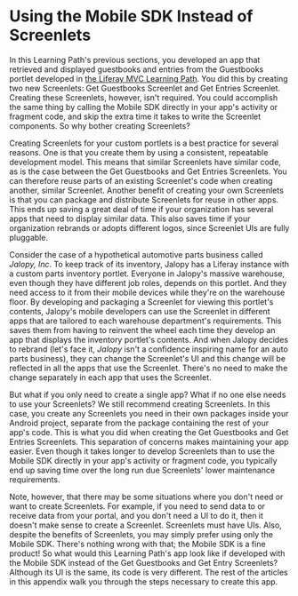 # Using the Mobile SDK Instead of Screenlets

In this Learning Path's previous sections, you developed an app that retrieved 
and displayed guestbooks and entries from the Guestbooks portlet developed in 
[the Liferay MVC Learning Path](/develop/learning-paths/mvc). You did this by 
creating two new Screenlets: Get Guestbooks Screenlet and Get Entries Screenlet. 
Creating these Screenlets, however, isn't required. You could accomplish the 
same thing by calling the Mobile SDK directly in your app's activity or fragment 
code, and skip the extra time it takes to write the Screenlet components. So why 
bother creating Screenlets? 

Creating Screenlets for your custom portlets is a best practice for several 
reasons. One is that you create them by using a consistent, repeatable 
development model. This means that similar Screenlets have similar code, as is 
the case between the Get Guestbooks and Get Entries Screenlets. You can 
therefore reuse parts of an existing Screenlet's code when creating another, 
similar Screenlet. Another benefit of creating your own Screenlets is that you 
can package and distribute Screenlets for reuse in other apps. This ends up 
saving a great deal of time if your organization has several apps that need to 
display similar data. This also saves time if your organization rebrands or 
adopts different logos, since Screenlet UIs are fully pluggable. 

Consider the case of a hypothetical automotive parts business called *Jalopy, 
Inc*. To keep track of its inventory, Jalopy has a Liferay instance with a 
custom parts inventory portlet. Everyone in Jalopy's massive warehouse, even 
though they have different job roles, depends on this portlet. And they need 
access to it from their mobile devices while they're on the warehouse floor. By 
developing and packaging a Screenlet for viewing this portlet's contents, 
Jalopy's mobile developers can use the Screenlet in different apps that are 
tailored to each warehouse department's requirements. This saves them from 
having to reinvent the wheel each time they develop an app that displays the 
inventory portlet's contents. And when Jalopy decides to rebrand (let's face it, 
*Jalopy* isn't a confidence inspiring name for an auto parts business), they can 
change the Screenlet's UI and this change will be reflected in all the apps that 
use the Screenlet. There's no need to make the change separately in each app 
that uses the Screenlet. 

But what if you only need to create a single app? What if no one else needs to 
use your Screenlets? We still recommend creating Screenlets. In this case, you 
create any Screenlets you need in their own packages inside your Android 
project, separate from the package containing the rest of your app's code. This 
is what you did when creating the Get Guestbooks and Get Entries Screenlets. 
This separation of concerns makes maintaining your app easier. Even though it 
takes longer to develop Screenlets than to use the Mobile SDK directly in your 
app's activity or fragment code, you typically end up saving time over the long 
run due Screenlets' lower maintenance requirements. 

Note, however, that there may be some situations where you don't need or want to 
create Screenlets. For example, if you need to send data to or receive data from 
your portal, and you don't need a UI to do it, then it doesn't make sense to 
create a Screenlet. Screenlets must have UIs. Also, despite the benefits of 
Screenlets, you may simply prefer using only the Mobile SDK. There's nothing 
wrong with that; the Mobile SDK is a fine product! So what would this Learning 
Path's app look like if developed with the Mobile SDK instead of the Get 
Guestbooks and Get Entry Screenlets? Although its UI is the same, its code is 
very different. The rest of the articles in this appendix walk you through the 
steps necessary to create this app. 

